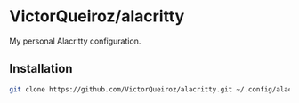 # VictorQueiroz/alacritty

My personal Alacritty configuration.

## Installation

```bash
git clone https://github.com/VictorQueiroz/alacritty.git ~/.config/alacritty
```
